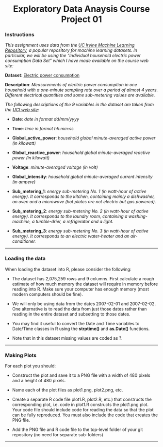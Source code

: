 
<h1 align="center">
  Exploratory Data Anaysis Course Project 01
</h1>

### Instructions

*This assignment uses data from the [UC Irvine Machine Learning Repository](http://archive.ics.uci.edu/ml/), a popular repository for machine learning datasets. In particular, we will be using the “Individual household electric power consumption Data Set” which I have made available on the course web site:*

**Dataset**: [Electric power consumption](https://d396qusza40orc.cloudfront.net/exdata%2Fdata%2Fhousehold_power_consumption.zip)

**Description**: *Measurements of electric power consumption in one household with a one-minute sampling rate over a period of almost 4 years. Different electrical quantities and some sub-metering values are available.*

*The following descriptions of the 9 variables in the dataset are taken from the [UCI web site](https://archive.ics.uci.edu/ml/datasets/Individual+household+electric+power+consumption):*

* **Date**: *date in format dd/mm/yyyy*

* **Time**: *time in format hh:mm:ss*

* **Global_active_power**: *household global minute-averaged active power (in kilowatt)*

* **Global_reactive_power**: *household global minute-averaged reactive power (in kilowatt)*

* **Voltage**: *minute-averaged voltage (in volt)*

* **Global_intensity**: *household global minute-averaged current intensity (in ampere)*

* **Sub_metering_1**: *energy sub-metering No. 1 (in watt-hour of active energy). It corresponds to the kitchen, containing mainly a dishwasher, an oven and a microwave (hot plates are not electric but gas powered).*

* **Sub_metering_2**: *energy sub-metering No. 2 (in watt-hour of active energy). It corresponds to the laundry room, containing a washing-machine, a tumble-drier, a refrigerator and a light.*

* **Sub_metering_3**: *energy sub-metering No. 3 (in watt-hour of active energy). It corresponds to an electric water-heater and an air-conditioner.*

---

### Loading the data

When loading the dataset into R, please consider the following:

* The dataset has 2,075,259 rows and 9 columns. First calculate a rough estimate of how much memory the dataset will require in memory before reading into R. Make sure your computer has enough memory (most modern computers should be fine).

* We will only be using data from the dates 2007-02-01 and 2007-02-02. One alternative is to read the data from just those dates rather than reading in the entire dataset and subsetting to those dates.

* You may find it useful to convert the Date and Time variables to Date/Time classes in R using the **strptime()**  and **as.Date()** functions.

* Note that in this dataset missing values are coded as ?.


---

### Making Plots

For each plot you should:

* Construct the plot and save it to a PNG file with a width of 480 pixels and a height of 480 pixels.

* Name each of the plot files as plot1.png, plot2.png, etc.

* Create a separate R code file plot1.R, plot2.R, etc.) that constructs the corresponding plot, i.e. code in plot1.R constructs the plot1.png plot. Your code file should include code for reading the data so that the plot can be fully reproduced. You must also include the code that creates the PNG file.

* Add the PNG file and R code file to the top-level folder of your git repository (no need for separate sub-folders)


---
